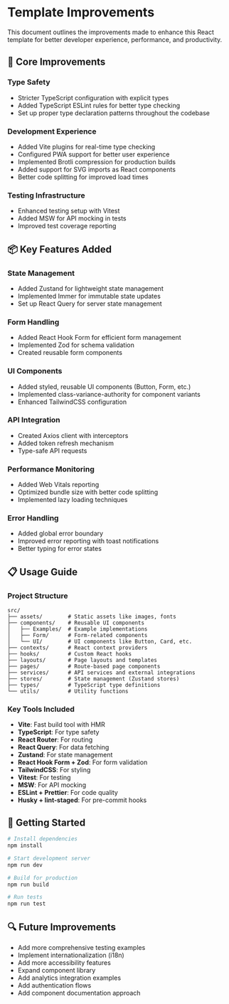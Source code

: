 # Template Improvements

This document outlines the improvements made to enhance this React template for better developer experience, performance, and productivity.

## 🚀 Core Improvements

### Type Safety

- Stricter TypeScript configuration with explicit types
- Added TypeScript ESLint rules for better type checking
- Set up proper type declaration patterns throughout the codebase

### Development Experience

- Added Vite plugins for real-time type checking
- Configured PWA support for better user experience
- Implemented Brotli compression for production builds
- Added support for SVG imports as React components
- Better code splitting for improved load times

### Testing Infrastructure

- Enhanced testing setup with Vitest
- Added MSW for API mocking in tests
- Improved test coverage reporting

## 📦 Key Features Added

### State Management

- Added Zustand for lightweight state management
- Implemented Immer for immutable state updates
- Set up React Query for server state management

### Form Handling

- Added React Hook Form for efficient form management
- Implemented Zod for schema validation
- Created reusable form components

### UI Components

- Added styled, reusable UI components (Button, Form, etc.)
- Implemented class-variance-authority for component variants
- Enhanced TailwindCSS configuration

### API Integration

- Created Axios client with interceptors
- Added token refresh mechanism
- Type-safe API requests

### Performance Monitoring

- Added Web Vitals reporting
- Optimized bundle size with better code splitting
- Implemented lazy loading techniques

### Error Handling

- Added global error boundary
- Improved error reporting with toast notifications
- Better typing for error states

## 📋 Usage Guide

### Project Structure

```
src/
├── assets/        # Static assets like images, fonts
├── components/    # Reusable UI components
│   ├── Examples/  # Example implementations
│   ├── Form/      # Form-related components
│   └── UI/        # UI components like Button, Card, etc.
├── contexts/      # React context providers
├── hooks/         # Custom React hooks
├── layouts/       # Page layouts and templates
├── pages/         # Route-based page components
├── services/      # API services and external integrations
├── stores/        # State management (Zustand stores)
├── types/         # TypeScript type definitions
└── utils/         # Utility functions
```

### Key Tools Included

- **Vite**: Fast build tool with HMR
- **TypeScript**: For type safety
- **React Router**: For routing
- **React Query**: For data fetching
- **Zustand**: For state management
- **React Hook Form + Zod**: For form validation
- **TailwindCSS**: For styling
- **Vitest**: For testing
- **MSW**: For API mocking
- **ESLint + Prettier**: For code quality
- **Husky + lint-staged**: For pre-commit hooks

## 🚦 Getting Started

```bash
# Install dependencies
npm install

# Start development server
npm run dev

# Build for production
npm run build

# Run tests
npm run test
```

## 🔍 Future Improvements

- Add more comprehensive testing examples
- Implement internationalization (i18n)
- Add more accessibility features
- Expand component library
- Add analytics integration examples
- Add authentication flows
- Add component documentation approach
